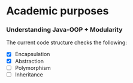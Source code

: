 #  Academic purposes
### Understanding Java-OOP + Modularity
The current code structure checks the following: 
- [x] Encapsulation
- [x] Abstraction
- [ ] Polymorphism
- [ ] Inheritance 
